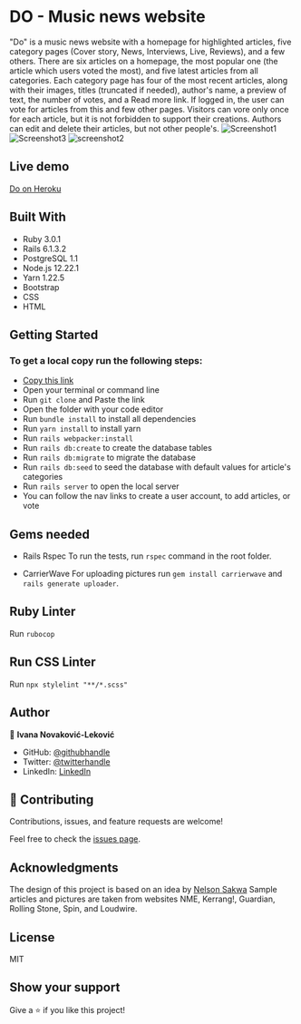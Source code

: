 # DO - Music news website

"Do" is a music news website with a homepage for highlighted articles, five category pages (Cover story, News, Interviews, Live, Reviews), and a few others.
There are six articles on a homepage, the most popular one (the article which users voted the most), and five latest articles from all categories.
Each category page has four of the most recent articles, along with their images, titles (truncated if needed), author's name, a preview of text, the number of votes, and a Read more link.
If logged in, the user can vote for articles from this and few other pages. Visitors can vore only once for each article, but it is not forbidden to support their creations.
Authors can edit and delete their articles, but not other people's.
![Screenshot1](https://user-images.githubusercontent.com/65791349/123562058-8c1d2880-d7ac-11eb-883e-4f0228e46630.png)
![Screenshot3](https://user-images.githubusercontent.com/65791349/123602255-d926ec00-d7f8-11eb-9072-80d6698e2984.png)
![screenshot2](https://user-images.githubusercontent.com/65791349/123602284-de843680-d7f8-11eb-96ee-bd32d81693ad.png)

## Live demo
[Do on Heroku](https://safe-everglades-26711.herokuapp.com/)

## Built With

- Ruby 3.0.1
- Rails 6.1.3.2
- PostgreSQL 1.1
- Node.js 12.22.1
- Yarn 1.22.5
- Bootstrap
- CSS
- HTML

## Getting Started
### To get a local copy run the following steps:

- [Copy this link](https://github.com/1v4n4/music-news-website.git)
- Open your terminal or command line
- Run `git clone` and Paste the link
- Open the folder with your code editor
- Run `bundle install` to install all dependencies
- Run `yarn install` to install yarn
- Run `rails webpacker:install`
- Run `rails db:create` to create the database tables
- Run `rails db:migrate` to migrate the database
- Run `rails db:seed` to seed the database with default values for article's categories
- Run `rails server` to open the local server
- You can follow the nav links to create a user account, to add articles, or vote 

## Gems needed

- Rails Rspec
To run the tests, run `rspec` command in the root folder.

- CarrierWave
 For uploading pictures run `gem install carrierwave` and `rails generate uploader`.

## Ruby Linter
Run `rubocop`

## Run CSS Linter
Run `npx stylelint "**/*.scss"`

## Author
👤 **Ivana Novaković-Leković** 

- GitHub: [@githubhandle](https://github.com/1v4n4)
- Twitter: [@twitterhandle](https://twitter.com/codeIv1)
- LinkedIn: [LinkedIn](https://www.linkedin.com/in/1v4n4/)


## 🤝 Contributing

Contributions, issues, and feature requests are welcome!

Feel free to check the [issues page](https://github.com/1v4n4/music-news-website/issues).

## Acknowledgments
The design of this project is based on an idea by [Nelson Sakwa](https://www.behance.net/gallery/14554909/liFEsTlye-Mobile-version)
Sample articles and pictures are taken from websites NME, Kerrang!, Guardian, Rolling Stone, Spin, and Loudwire.

## License
MIT

## Show your support

Give a ⭐️ if you like this project!

